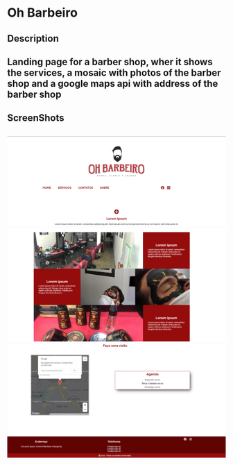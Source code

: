 # Oh Barbeiro

<h2>Description<h2>
<p>Landing page for a barber shop, wher it shows the services, a mosaic with photos of the barber shop and a google maps api with address of the barber shop<p>

<h2>ScreenShots<h2>

<img src="/git_images/oh_barbeiro_header.png">
<img src="/git_images/oh_barbeiro_mosaico.png">
<img src="/git_images/oh_barbeiro_footer.png">



